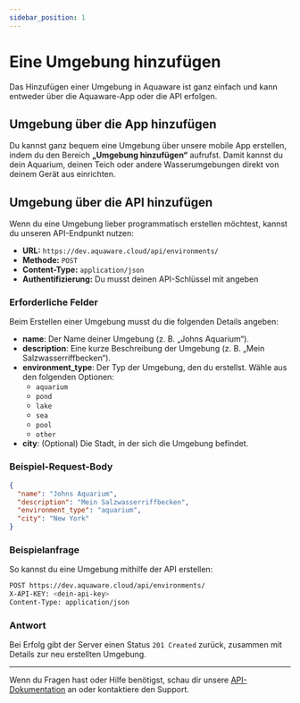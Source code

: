 ```yaml
---
sidebar_position: 1
---
```


# Eine Umgebung hinzufügen

Das Hinzufügen einer Umgebung in Aquaware ist ganz einfach und kann entweder über die Aquaware-App oder die API erfolgen.

## Umgebung über die App hinzufügen

Du kannst ganz bequem eine Umgebung über unsere mobile App erstellen, indem du den Bereich **„Umgebung hinzufügen“** aufrufst. Damit kannst du dein Aquarium, deinen Teich oder andere Wasserumgebungen direkt von deinem Gerät aus einrichten.

## Umgebung über die API hinzufügen

Wenn du eine Umgebung lieber programmatisch erstellen möchtest, kannst du unseren API-Endpunkt nutzen:

- **URL:** `https://dev.aquaware.cloud/api/environments/`
- **Methode:** `POST`
- **Content-Type:** `application/json`
- **Authentifizierung:** Du musst deinen API-Schlüssel mit angeben

### Erforderliche Felder

Beim Erstellen einer Umgebung musst du die folgenden Details angeben:

- **name**: Der Name deiner Umgebung (z. B. „Johns Aquarium“).
- **description**: Eine kurze Beschreibung der Umgebung (z. B. „Mein Salzwasserriffbecken“).
- **environment_type**: Der Typ der Umgebung, den du erstellst. Wähle aus den folgenden Optionen:
  - `aquarium`
  - `pond`
  - `lake`
  - `sea`
  - `pool`
  - `other`
- **city**: (Optional) Die Stadt, in der sich die Umgebung befindet.

### Beispiel-Request-Body

```json
{
  "name": "Johns Aquarium",
  "description": "Mein Salzwasserriffbecken",
  "environment_type": "aquarium",
  "city": "New York"
}
```

### Beispielanfrage

So kannst du eine Umgebung mithilfe der API erstellen:

```bash
POST https://dev.aquaware.cloud/api/environments/
X-API-KEY: <dein-api-key>
Content-Type: application/json
```

### Antwort

Bei Erfolg gibt der Server einen Status `201 Created` zurück, zusammen mit Details zur neu erstellten Umgebung.

---

Wenn du Fragen hast oder Hilfe benötigst, schau dir unsere [API-Dokumentation](#) an oder kontaktiere den Support.
